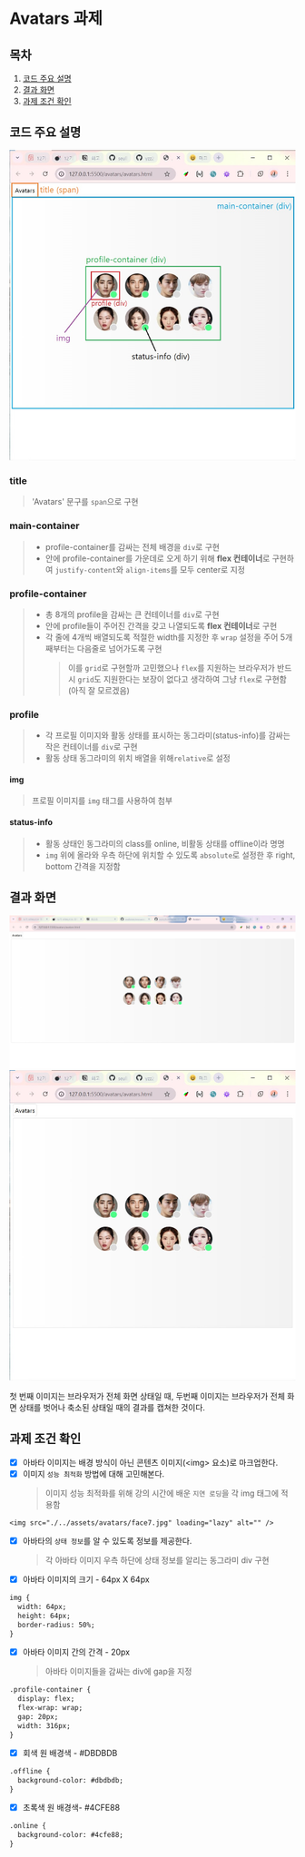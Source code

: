 # Avatars 과제

## 목차

1. [코드 주요 설명](#코드-주요-설명)
2. [결과 화면](#결과-화면)
3. [과제 조건 확인](#과제-조건-확인)
<!-- 4. [결론](#결론) -->

## 코드 주요 설명

![표시](./../assets/images/labelled.jpg)

### title

> 'Avatars' 문구를 `span`으로 구현

### main-container

> - profile-container를 감싸는 전체 배경을 `div`로 구현
> - 안에 profile-container를 가운데로 오게 하기 위해 **flex 컨테이너**로 구현하여 `justify-content`와 `align-items`를 모두 center로 지정

### profile-container

> - 총 8개의 profile을 감싸는 큰 컨테이너를 `div`로 구현
> - 안에 profile들이 주어진 간격을 갖고 나열되도록 **flex 컨테이너**로 구현
> - 각 줄에 4개씩 배열되도록 적절한 width를 지정한 후 `wrap` 설정을 주어 5개째부터는 다음줄로 넘어가도록 구현
>   > 이를 `grid`로 구현할까 고민했으나 `flex`를 지원하는 브라우저가 반드시 `grid`도 지원한다는 보장이 없다고 생각하여 그냥 `flex`로 구현함 (아직 잘 모르겠음)

### profile

> - 각 프로필 이미지와 활동 상태를 표시하는 동그라미(status-info)를 감싸는 작은 컨테이너를 `div`로 구현
> - 활동 상태 동그라미의 위치 배열을 위해`relative`로 설정

#### img

> 프로필 이미지를 `img` 태그를 사용하여 첨부

#### status-info

> - 활동 상태인 동그라미의 class를 online, 비활동 상태를 offline이라 명명
> - `img` 위에 올라와 우측 하단에 위치할 수 있도록 `absolute`로 설정한 후 right, bottom 간격을 지정함

## 결과 화면

![전체화면](./../assets/images/full-screen.jpg)
![축소된 창](./../assets/images/shrinked-window.jpg)

첫 번째 이미지는 브라우저가 전체 화면 상태일 때, 두번째 이미지는 브라우저가 전체 화면 상태를 벗어나 축소된 상태일 때의 결과를 캡쳐한 것이다.

## 과제 조건 확인

- [x] 아바타 이미지는 배경 방식이 아닌 콘텐츠 이미지(\<img\> 요소)로 마크업한다. <br/>
- [x] 이미지 `성능 최적화` 방법에 대해 고민해본다. <br/>
  > 이미지 성능 최적화를 위해 강의 시간에 배운 `지연 로딩`을 각 img 태그에 적용함

```
<img src="./../assets/avatars/face7.jpg" loading="lazy" alt="" />
```

- [x] 아바타의 `상태 정보`를 알 수 있도록 정보를 제공한다. <br/>
  > 각 아바타 이미지 우측 하단에 상태 정보를 알리는 동그라미 div 구현
- [x] 아바타 이미지의 크기 - 64px X 64px <br/>

```
img {
  width: 64px;
  height: 64px;
  border-radius: 50%;
}
```

- [x] 아바타 이미지 간의 간격 - 20px <br/>
  > 아바타 이미지들을 감싸는 div에 gap을 지정

```
.profile-container {
  display: flex;
  flex-wrap: wrap;
  gap: 20px;
  width: 316px;
}
```

- [x] 회색 원 배경색 - #DBDBDB <br/>

```
.offline {
  background-color: #dbdbdb;
}
```

- [x] 초록색 원 배경색- #4CFE88 <br/>

```
.online {
  background-color: #4cfe88;
}
```

<!--
## 성찰

주어진 과제는 크게 **두 가지** 였다. <br />

> 1. `float`를 사용하여 다음의 레이아웃을 구현해 본다.
> 1. `flex`를 지원하는 환경에서는 다음과 같이 배치되도록 레이아웃을 구현해 본다.

여기서 **`flex`를 지원하는 환경**이 무슨 말인지 생각해보던 중 [**caniuse**](https://caniuse.com/) 사이트가 떠올랐다.
![flex 지원 여부](./../assets/images/caniuse-flex.jpg)

`flex`를 지원하지 않는 일부 브라우저가 존재하기 때문에 이를 고려하여

> 1. 지원하지 않는 브라우저 -> `float` 사용
> 1. 지원하는 브라우저 -> `flex` 사용

이런 방식으로 구현하라는 뜻으로 해석했다.

그런데 어떻게 해야 각 브라우저에서 지원하는 방식을 채택할 수 있는지 모르겠어서 `flex`로만 구현했다.

---

브라우저 창이 더 축소되었을 때 가로줄에 4개였던 프로필 이미지의 배열이 3개, 2개, 1개로 줄어든다.
-->
